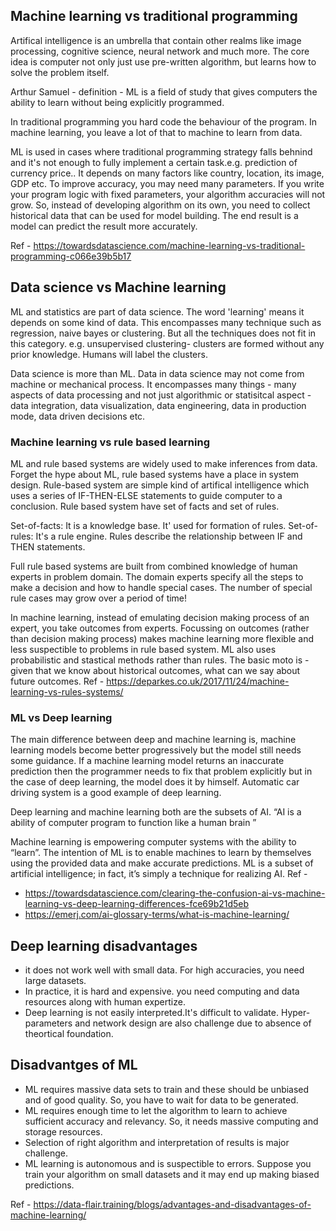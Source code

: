 ## Machine learning vs traditional programming

Artifical intelligence is an umbrella that contain other realms like image processing, cognitive science, neural network and much more.
The core idea is computer not only just use pre-written algorithm, but learns how to solve the problem itself.

Arthur Samuel - definition - ML is a field of study that gives computers the ability to learn without being explicitly programmed.

In traditional programming you hard code the behaviour of the program. In machine learning, you leave a lot of that to machine to learn from data.

ML is used in cases where traditional programming strategy falls behnind and it's not enough to fully implement a certain task.e.g. prediction of currency price.. It depends on many factors like country, location, its image, GDP etc. To improve accuracy, you may need many parameters. If you write your program logic with fixed parameters, your algorithm accuracies will not grow.
So, instead of developing algorithm on its own, you need to collect historical data that can be used for model building.
The end result is a model can predict the result more accurately.

Ref - https://towardsdatascience.com/machine-learning-vs-traditional-programming-c066e39b5b17

## Data science vs Machine learning
ML and statistics are part of data science. The word 'learning' means it depends on some kind of data. This encompasses many technique such as regression, naive bayes or clustering. But all the techniques does not fit in this category. e.g. unsupervised clustering- clusters are formed without any prior knowledge. Humans will label the clusters.

Data science is more than ML. Data in data science may not come from machine or mechanical process. It encompasses many things - many aspects of data processing and not just algorithmic or statisitcal aspect - data integration, data visualization, data engineering, data in production mode, data driven decisions etc.

### Machine learning vs rule based learning
ML and rule based systems are widely used to make inferences from data. Forget the hype about ML, rule based systems have a place in system design.
Rule-based system are simple kind of artifical intelligence which uses a series of IF-THEN-ELSE statements to guide computer to a conclusion.
Rule based system have set of facts and set of rules.

Set-of-facts: It is a knowledge base. It' used for formation of rules.
Set-of-rules: It's a rule engine. Rules describe the
relationship between IF and THEN statements.

Full rule based systems are built from combined knowledge of human experts in problem domain. The domain experts specify all the steps to make a decision and how to handle special cases. The number of special rule cases may grow over a period of time!

In machine learning, instead of emulating decision making process of an expert, you take outcomes from experts. Focussing on outcomes (rather than decision making process) makes machine learning more flexible and less suspectible to  problems in rule based system.
ML also uses probabilistic and stastical methods rather than rules. The basic moto is - given that we know about historical outcomes, what can we say about future outcomes.
Ref - https://deparkes.co.uk/2017/11/24/machine-learning-vs-rules-systems/

### ML vs Deep learning
The main difference between deep and machine learning is, machine learning models become better progressively but the model still needs some guidance. If a machine learning model returns an inaccurate prediction then the programmer needs to fix that problem explicitly but in the case of deep learning, the model does it by himself. Automatic car driving system is a good example of deep learning.

Deep learning and machine learning both are the subsets of AI.
“AI is a ability of computer program to function like a human brain ”

Machine learning is empowering computer systems with the ability to “learn”. The intention of ML is to enable machines to learn by themselves using the provided data and make accurate predictions. ML is a subset of artificial intelligence; in fact, it’s simply a technique for realizing AI.
Ref - 
* https://towardsdatascience.com/clearing-the-confusion-ai-vs-machine-learning-vs-deep-learning-differences-fce69b21d5eb
* https://emerj.com/ai-glossary-terms/what-is-machine-learning/


## Deep learning disadvantages
* it does not work well with small data. For high accuracies, you need large datasets.
* In practice, it is hard and expensive. you need computing and data resources along with human expertize.
* Deep learning is not easily interpreted.It's difficult to validate. Hyper-parameters and network design are also challenge due to absence of theortical foundation.

## Disadvantges of ML
* ML requires massive data sets to train and these should be unbiased and of good quality. So, you have to wait for data to be generated.
* ML requires enough time to let the algorithm to learn to achieve sufficient accuracy and relevancy. So, it needs massive computing and storage resources.
* Selection of right algorithm and interpretation of results is major challenge.
* ML learning is autonomous and is suspectible to errors. Suppose you train your algorithm on small datasets and it may end up making biased predictions.

Ref - https://data-flair.training/blogs/advantages-and-disadvantages-of-machine-learning/
